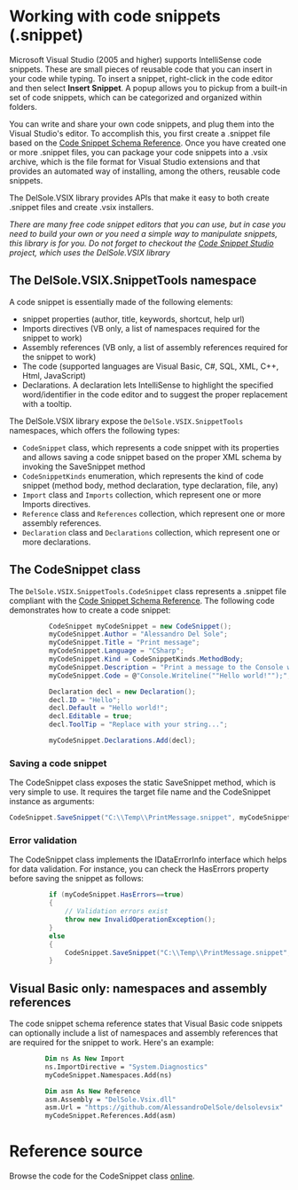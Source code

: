 # Working with code snippets (.snippet)

Microsoft Visual Studio (2005 and higher) supports IntelliSense code snippets. These are small pieces of reusable code that you can insert in your code while typing.
To insert a snippet, right-click in the code editor and then select **Insert Snippet**. A popup allows you to pickup from a built-in set of code snippets, which can be categorized and organized within folders.

You can write and share your own code snippets, and plug them into the Visual Studio's editor. To accomplish this, you first create a .snippet file based on the [Code Snippet Schema Reference](https://msdn.microsoft.com/en-us/library/ms171418.aspx).
Once you have created one or more .snippet files, you can package your code snippets into a .vsix archive, which is the file format for Visual Studio extensions and that provides an automated way of installing, among the others, reusable code snippets.

The DelSole.VSIX library provides APIs that make it easy to both create .snippet files and create .vsix installers. 

*There are many free code snippet editors that you can use, but in case you need to build your own or you need a simple way to manipulate snippets, this library is for you. Do not forget to checkout the [Code Snippet Studio](https://github.com/AlessandroDelSole/CodeSnippetStudio) project, which uses the DelSole.VSIX library*    

## The DelSole.VSIX.SnippetTools namespace

A code snippet is essentially made of the following elements:

- snippet properties (author, title, keywords, shortcut, help url)
- Imports directives (VB only, a list of namespaces required for the snippet to work)
- Assembly references (VB only, a list of assembly references required for the snippet to work)
- The code (supported languages are Visual Basic, C#, SQL, XML, C++, Html, JavaScript) 
- Declarations. A declaration lets IntelliSense to highlight the specified word/identifier in the code editor and to suggest the proper replacement with a tooltip.

The DelSole.VSIX library expose the `DelSole.VSIX.SnippetTools` namespaces, which offers the following types:

- `CodeSnippet` class, which represents a code snippet with its properties and allows saving a code snippet based on the proper XML schema by invoking the SaveSnippet method
- `CodeSnippetKinds` enumeration, which represents the kind of code snippet (method body, method declaration, type declaration, file, any)
- `Import` class and `Imports` collection, which represent one or more Imports directives. 
- `Reference` class and `References` collection, which represent one or more assembly references. 
- `Declaration` class and `Declarations` collection, which represent one or more declarations.

## The CodeSnippet class

The `DelSole.VSIX.SnippetTools.CodeSnippet` class represents a .snippet file compliant with the [Code Snippet Schema Reference](https://msdn.microsoft.com/en-us/library/ms171418.aspx). The following code demonstrates how to create a code snippet:

  ```csharp
            CodeSnippet myCodeSnippet = new CodeSnippet();
            myCodeSnippet.Author = "Alessandro Del Sole";
            myCodeSnippet.Title = "Print message";
            myCodeSnippet.Language = "CSharp";
            myCodeSnippet.Kind = CodeSnippetKinds.MethodBody;
            myCodeSnippet.Description = "Print a message to the Console window";
            myCodeSnippet.Code = @"Console.Writeline(""Hello world!"");";

            Declaration decl = new Declaration();
            decl.ID = "Hello";
            decl.Default = "Hello world!";
            decl.Editable = true;
            decl.ToolTip = "Replace with your string...";

            myCodeSnippet.Declarations.Add(decl);
```
### Saving a code snippet

The CodeSnippet class exposes the static SaveSnippet method, which is very simple to use. It requires the target file name and the CodeSnippet instance as arguments:

```csharp
CodeSnippet.SaveSnippet("C:\\Temp\\PrintMessage.snippet", myCodeSnippet);
```

### Error validation

The CodeSnippet class implements the IDataErrorInfo interface which helps for data validation. For instance, you can check the HasErrors property before saving the snippet as follows:

  ```csharp
            if (myCodeSnippet.HasErrors==true)
            {
                // Validation errors exist
                throw new InvalidOperationException();
            }
            else
            {
                CodeSnippet.SaveSnippet("C:\\Temp\\PrintMessage.snippet", myCodeSnippet);
            }
```

 ## Visual Basic only: namespaces and assembly references
 
 The code snippet schema reference states that Visual Basic code snippets can optionally include a list of namespaces and assembly references that are required for the snippet to work. Here's an example:
 
   ```vb
            Dim ns As New Import
            ns.ImportDirective = "System.Diagnostics"
            myCodeSnippet.Namespaces.Add(ns)

            Dim asm As New Reference
            asm.Assembly = "DelSole.Vsix.dll"
            asm.Url = "https://github.com/AlessandroDelSole/delsolevsix" 'optional
            myCodeSnippet.References.Add(asm)
``` 

# Reference source
Browse the code for the CodeSnippet class [online](http://delsolevsixrefsource.azurewebsites.net/#DelSole.VSIX/Snippet_ObjectModel/CodeSnippet.vb).
